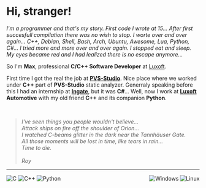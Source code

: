 # Hi, stranger!

*I'm a programmer and that's my story. First code I wrote at 15... After first succesfull compilation there was no wish to stop.
I worte over and over again... C++, Debian, Shell, Bash, Arch, Ubuntu, Awesome, Lua, Python, C#... I tried more and more over and over again.
I stopped eat and sleep. My eyes became red and I had lealized there is no escape anymore...*

So I'm **Max**, professional **C/C++ Software Developer** at [Luxoft](https://www.luxoft.com/).

First time I got the real the job at [**PVS-Studio**](https://pvs-studio.com/). Nice place where we worked under **C++** part of **PVS-Studio** static analyzer.
Generraly speaking before this I had an internship at [**Ingate**](https://ingate.ru/), but it was **C#**... Well, now I work at [**Luxoft**](https://www.luxoft.com/) **Automotive** with my old friend **C++** and its companion **Python**.

&nbsp;

> *I've seen things you people wouldn't believe...*\
> *Attack ships on fire off the shoulder of Orion...*\
> *I watched C-beams glitter in the dark near the Tannhäuser Gate.*\
> *All those moments will be lost in time, like tears in rain...*\
> *Time to die.*\
>\
> <cite>Roy</cite>

---
<div>
  <!--- Languages --->
  <img alt="C"       src="https://img.shields.io/badge/Lang-C-green?style=flat&logoColor=white">
  <img alt="C++"     src="https://img.shields.io/badge/Lang-C++-green?style=flat&logoColor=white">
  <img alt="Python"  src="https://img.shields.io/badge/Lang-Python-green?style=flat&logoColor=white">
  <!--- OS --->
  <img alt="Linux"   align="right" src="https://img.shields.io/badge/Linux-blue?style=flat&logo=linux&logoColor=white" >
  <img alt="Windows" align="right" src="https://img.shields.io/badge/Windows-blue?style=flat&logo=windows&logoColor=white" >
</div>
